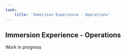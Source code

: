 ```yaml
---
task:
    title: 'Immersion Experience - Operations'
---
```


## Immersion Experience - Operations

Work in progress
